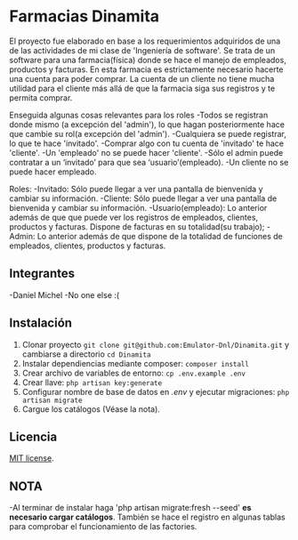 # Farmacias Dinamita

El proyecto fue elaborado en base a los requerimientos adquiridos de una de las actividades de mi clase de 'Ingeniería de software'. Se trata de un software para una farmacia(física) donde se hace el manejo de empleados, productos y facturas. En esta farmacia es estrictamente necesario hacerte una cuenta para poder comprar. La cuenta de un cliente no tiene mucha utilidad para el cliente más allá de que la farmacia siga sus registros y te permita comprar.

Enseguida algunas cosas relevantes para los roles
-Todos se registran donde mismo (a excepción del 'admin'), lo que hagan posteriormente hace que cambie su rol(a excepción del 'admin').
-Cualquiera se puede registrar, lo que te hace 'invitado'.
-Comprar algo con tu cuenta de 'invitado' te hace 'cliente'. 
-Un 'empleado' no se puede hacer 'cliente'.
-Sólo el admin puede contratar a un ‘invitado’ para que sea  ‘usuario’(empleado). 
-Un cliente no se puede hacer empleado.

Roles:
-Invitado: Sólo puede llegar a ver una pantalla de bienvenida y cambiar su información.
-Cliente: Sólo puede llegar a ver una pantalla de bienvenida y cambiar su información.
-Usuario(empleado): Lo anterior además de que que puede ver los registros de empleados, clientes, productos y facturas. Dispone de facturas en su totalidad(su trabajo);
-Admin: Lo anterior además de que dispone de la totalidad de funciones de empleados, clientes, productos y facturas.

## Integrantes

-Daniel Michel
-No one else :(

## Instalación

1. Clonar proyecto `git clone git@github.com:Emulator-Dnl/Dinamita.git` y cambiarse a directorio `cd Dinamita`
2. Instalar dependiencias mediante composer: `composer install`
3. Crear archivo de variables de entorno: `cp .env.example .env`
4. Crear llave: `php artisan key:generate`
5. Configurar nombre de base de datos en _.env_ y ejecutar migraciones: `php artisan migrate`
6. Cargue los catálogos (Véase la nota).

## Licencia

[MIT license](https://opensource.org/licenses/MIT).

## NOTA
-Al terminar de instalar haga 'php artisan migrate:fresh --seed' **es necesario cargar catálogos**. También se hace el registro en algunas tablas para comprobar el funcionamiento de las factories.